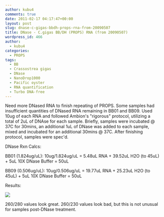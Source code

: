 ```yaml
---
author: kubu4
comments: true
date: 2011-02-17 04:17:47+00:00
layout: post
slug: dnase-c-gigas-bbdh-props-rna-from-20090507
title: DNase - C.gigas BB/DH (PROPS) RNA (from 20090507)
wordpress_id: 466
author:
  - kubu4
categories:
  - PROPS
tags:
  - BB
  - Crassostrea gigas
  - DNase
  - NanoDrop1000
  - Pacific oyster
  - RNA quantification
  - Turbo DNA-free
---
```


Need more DNased RNA to finish repeating of PROPS. Some samples had insufficient quantities of DNased RNA remaining in BB01 and BB09. Used 10ug of each RNA and followed Ambion's "rigorous" protocol, utilizing a total of 2uL of DNAse for each sample. Briefly, samples were incubated @ 37C for 30mins, an additional 1uL of DNase was added to each sample, mixed and incubated for an additional 30mins @ 37C. After finishing protocol, samples were spec'd.

DNase Rxn Calcs:

BB01 (1.824ug/uL): 10ug/1.824ug/uL = 5.48uL RNA + 39.52uL H2O (to 45uL) + 5uL 10X DNase Buffer = 50uL

BB09 (0.506ug/uL): 10ug/0.506ug/uL = 19.77uL RNA + 25.23uL H2O (to 45uL) + 5uL 10X DNase Buffer = 50uL

Results:

![](https://eagle.fish.washington.edu/Arabidopsis/RNA%20Spec%20Readings/20110217%20DNased%20RNA-01.JPG)

260/280 values look great. 260/230 values look bad, but this is not unusual for samples post-DNase treatment.
